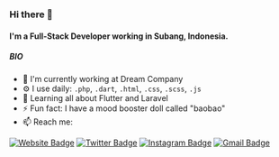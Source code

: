 ### Hi there 👋

#### I'm a Full-Stack Developer working in Subang, Indonesia.

##### BIO

- 🌈 I'm currently working at Dream Company
- ⚙️ I use daily: `.php`, `.dart`, `.html`, `.css`, `.scss`, `.js`
- 🌱 Learning all about Flutter and Laravel
- ⚡ Fun fact: I have a mood booster doll called "baobao"
- 📫 Reach me:

[![Website Badge](https://img.shields.io/badge/-ihsanfrr.github.io-47CCCC?style=flat&logo=Google-Chrome&logoColor=white&link=https://ihsanfrr.github.io)](https://ihsanfrr.github.io)
[![Twitter Badge](https://img.shields.io/badge/-@ihsanfrr-1ca0f1?style=flat&labelColor=1ca0f1&logo=twitter&logoColor=white&link=https://twitter.com/ihsanfrr)](https://twitter.com/ihsanfrr)
[![Instagram Badge](https://img.shields.io/badge/-@ihsanfrr-purple?style=flat&logo=instagram&logoColor=white&link=https://instagram.com/ihsanfrr/)](https://instagram.com/ihsanfrr)
[![Gmail Badge](https://img.shields.io/badge/-Ihsan.fajardan-c14438?style=flat&logo=Gmail&logoColor=white&link=mailto:ihsan.fajardan@gmail.com)](mailto:ihsan.fajardan@gmail.com)
